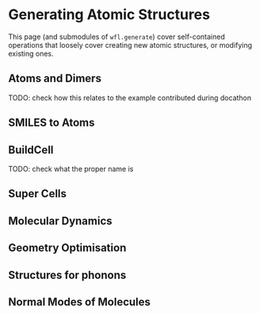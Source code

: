 # Generating Atomic Structures

This page (and submodules of `wfl.generate`) cover self-contained operations that loosely cover creating new atomic structures, or modifying existing ones. 

## Atoms and Dimers

TODO: check how this relates to the example contributed during docathon


## SMILES to Atoms



## BuildCell

TODO: check what the proper name is


## Super Cells


## Molecular Dynamics


## Geometry Optimisation


## Structures for phonons 


## Normal Modes of Molecules 





